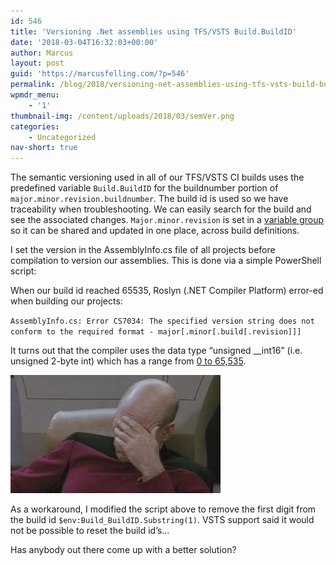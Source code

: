 ```yaml
---
id: 546
title: 'Versioning .Net assemblies using TFS/VSTS Build.BuildID'
date: '2018-03-04T16:32:03+00:00'
author: Marcus
layout: post
guid: 'https://marcusfelling.com/?p=546'
permalink: /blog/2018/versioning-net-assemblies-using-tfs-vsts-build-buildid/
wpmdr_menu:
    - '1'
thumbnail-img: /content/uploads/2018/03/semVer.png
categories:
    - Uncategorized
nav-short: true
---
```



The semantic versioning used in all of our TFS/VSTS CI builds uses the predefined variable `Build.BuildID` for the buildnumber portion of `major.minor.revision.buildnumber`. The build id is used so we have traceability when troubleshooting. We can easily search for the build and see the associated changes. `Major.minor.revision` is set in a [variable group](https://docs.microsoft.com/en-us/vsts/build-release/concepts/library/variable-groups) so it can be shared and updated in one place, across build definitions.

I set the version in the AssemblyInfo.cs file of all projects before compilation to version our assemblies. This is done via a simple PowerShell script:

<script src="https://gist.github.com/MarcusFelling/97a7b9a70685080bfe490f46df5cd02a.js"></script>

When our build id reached 65535, Roslyn (.NET Compiler Platform) error-ed when building our projects:

`AssemblyInfo.cs: Error CS7034: The specified version string does not conform to the required format - major[.minor[.build[.revision]]]`

It turns out that the compiler uses the data type “unsigned \_\_int16” (i.e. unsigned 2-byte int) which has a range from [0 to 65,535](https://msdn.microsoft.com/en-us/library/s3f49ktz.aspx).

![](/content/uploads/2018/03/picard-facepalm.jpg)

As a workaround, I modified the script above to remove the first digit from the build id `$env:Build_BuildID.Substring(1)`. VSTS support said it would not be possible to reset the build id’s…

Has anybody out there come up with a better solution?